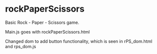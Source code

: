 # rockPaperScissors
Basic Rock - Paper - Scissors game. 

Main.js goes with rockPaperScissors.html

Changed dom to add button functionality, which is seen in rPS_dom.html and rps_dom.js
